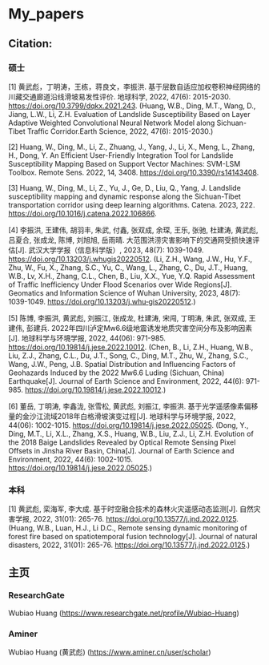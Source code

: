 # My_papers

## Citation: 
### 硕士
[1] 黄武彪，丁明涛，王栋，蒋良文，李振洪. 基于层数自适应加权卷积神经网络的川藏交通廊道沿线滑坡易发性评价. 地球科学, 2022, 47(6): 2015-2030. https://doi.org/10.3799/dqkx.2021.243. (Huang, W.B., Ding, M.T., Wang, D., Jiang, L.W., Li, Z.H. Evaluation of Landslide Susceptibility Based on Layer Adaptive Weighted Convolutional Neural Network Model along Sichuan-Tibet Traffic Corridor.Earth Science, 2022, 47(6): 2015-2030.)

[2] Huang, W., Ding, M., Li, Z., Zhuang, J., Yang, J., Li, X., Meng, L., Zhang, H., Dong, Y. An Efficient User-Friendly Integration Tool for Landslide Susceptibility Mapping Based on Support Vector Machines: SVM-LSM Toolbox. Remote Sens. 2022, 14, 3408. https://doi.org/10.3390/rs14143408.

[3] Huang, W., Ding, M., Li, Z., Yu, J., Ge, D., Liu, Q., Yang, J. Landslide susceptibility mapping and dynamic response along the Sichuan-Tibet transportation corridor using deep learning algorithms. Catena. 2023, 222. https://doi.org/10.1016/j.catena.2022.106866.

[4] 李振洪, 王建伟, 胡羽丰, 朱武, 付鑫, 张双成, 余琛, 王乐, 张驰, 杜建涛, 黄武彪, 吕夏合, 张成龙, 陈博, 刘旭旭, 岳雨晴. 大范围洪涝灾害影响下的交通网受损快速评估[J]. 武汉大学学报（信息科学版）, 2023, 48(7): 1039-1049. https://doi.org/10.13203/j.whugis20220512. (Li, Z.H., Wang, J.W., Hu, Y.F., Zhu, W., Fu, X., Zhang, S.C., Yu, C., Wang, L., Zhang, C., Du, J.T., Huang, W.B., Lv, X.H., Zhang, C.L., Chen, B., Liu, X.X., Yue, Y.Q. Rapid Assessment of Traffic Inefficiency Under Flood Scenarios over Wide Regions[J]. Geomatics and Information Science of Wuhan University, 2023, 48(7): 1039-1049. https://doi.org/10.13203/j.whu‑gis20220512.)

[5] 陈博, 李振洪, 黄武彪, 刘振江, 张成龙, 杜建涛, 宋闯, 丁明涛, 朱武, 张双成, 王建伟, 彭建兵. 2022年四川泸定Mw6.6级地震诱发地质灾害空间分布及影响因素 [J]. 地球科学与环境学报, 2022, 44(06): 971-985.  https://doi.org/10.19814/j.jese.2022.10012. (Chen, B., Li, Z.H., Huang, W.B., Liu, Z.J., Zhang, C.L., Du, J.T., Song, C., Ding, M.T., Zhu, W., Zhang, S.C., Wang, J.W., Peng, J.B. Spatial Distribution and Influencing Factors of Geohazards Induced by the 2022 Mw6.6 Luding (Sichuan, China) Earthquake[J]. Journal of Earth Science and Environment, 2022, 44(6): 971-985. https://doi.org/10.19814/j.jese.2022.10012.)

[6] 董岳, 丁明涛, 李鑫泷, 张雪松, 黄武彪, 刘振江, 李振洪. 基于光学遥感像素偏移量的金沙江流域2018年白格滑坡演变过程[J]. 地球科学与环境学报, 2022, 44(06): 1002-1015. https://doi.org/10.19814/j.jese.2022.05025. (Dong, Y., Ding, M.T., Li, X.L., Zhang, X.S., Huang, W.B., Liu, Z.J., Li, Z.H. Evolution of the 2018 Baige Landslides Revealed by Optical Remote Sensing Pixel Offsets in Jinsha River Basin, China[J]. Journal of Earth Science and Environment, 2022, 44(6): 1002-1015. https://doi.org/10.19814/j.jese.2022.05025.)

### 本科
[1] 黄武彪, 栾海军, 李大成. 基于时空融合技术的森林火灾遥感动态监测[J]. 自然灾害学报, 2022, 31(01): 265-76. https://doi.org/10.13577/j.jnd.2022.0125. (Huang, W.B., Luan, H.J., Li D.C., Remote sensing dynamic monitoring of forest fire based on spatiotemporal fusion technology[J]. Journal of natural disasters, 2022, 31(01): 265-76. https://doi.org/10.13577/j.jnd.2022.0125.)

## 主页
### ResearchGate
Wubiao Huang (https://www.researchgate.net/profile/Wubiao-Huang)
### Aminer
Wubiao Huang (黄武彪) (https://www.aminer.cn/user/scholar)
